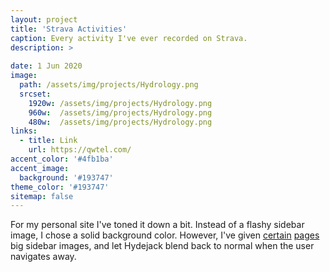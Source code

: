 ```yaml
---
layout: project
title: 'Strava Activities'
caption: Every activity I've ever recorded on Strava.
description: >
  
date: 1 Jun 2020
image: 
  path: /assets/img/projects/Hydrology.png
  srcset: 
    1920w: /assets/img/projects/Hydrology.png
    960w:  /assets/img/projects/Hydrology.png
    480w:  /assets/img/projects/Hydrology.png
links:
  - title: Link
    url: https://qwtel.com/
accent_color: '#4fb1ba'
accent_image:
  background: '#193747'
theme_color: '#193747'
sitemap: false
---
```


For my personal site I've toned it down a bit. Instead of a flashy sidebar image, I chose a solid background color.
However, I've given [certain](https://qwtel.com/projects/ducky-hunting/) [pages](https://qwtel.com/projects/blocky-blocks/) big sidebar images, and let Hydejack blend back to normal when the user navigates away.


<!-- Map container -->
<div id="map" style="width:100%;height:500px;border-radius:12px;"></div>

<!-- MapLibre CSS/JS -->
<link href="https://unpkg.com/maplibre-gl@3.6.1/dist/maplibre-gl.css" rel="stylesheet" />
<script src="https://unpkg.com/maplibre-gl@3.6.1/dist/maplibre-gl.js"></script>

<script>
document.addEventListener("DOMContentLoaded", function () {
  // Basic raster style using OpenStreetMap tiles (no API key needed)
  const style = {
    "version": 8,
    "sources": {
      "osm-tiles": {
        "type": "raster",
        "tiles": ["https://tile.openstreetmap.org/{z}/{x}/{y}.png"],
        "tileSize": 256,
        "attribution":
          '© <a href="https://www.openstreetmap.org/copyright">OpenStreetMap</a> contributors'
      }
    },
    "layers": [
      { "id": "osm-tiles", "type": "raster", "source": "osm-tiles" }
    ]
  };

  const map = new maplibregl.Map({
    container: "map",
    style: style,
    center: [-111.8910, 40.7608], // SLC lon,lat
    zoom: 9
  });

  // Navigation (zoom/rotate) controls
  map.addControl(new maplibregl.NavigationControl(), "top-right");

  // Example GeoJSON overlay (replace with your data)
  map.on("load", () => {
    map.addSource("points", {
      type: "geojson",
      data: {
        "type": "FeatureCollection",
        "features": [
          { "type":"Feature",
            "properties": { "name":"Aero-Graphics HQ" },
            "geometry":{"type":"Point","coordinates":[-111.8910, 40.7608]}
          }
        ]
      }
    });
    map.addLayer({
      id: "points-layer",
      type: "circle",
      source: "points",
      paint: { "circle-radius": 6, "circle-color": "#4fb1ba" }
    });

    // Optional popup
    map.on("click", "points-layer", (e) => {
      const f = e.features[0];
      new maplibregl.Popup()
        .setLngLat(f.geometry.coordinates)
        .setHTML(`<strong>${f.properties.name}</strong>`)
        .addTo(map);
    });

    // Cursor change on hover
    map.on("mouseenter", "points-layer", () => map.getCanvas().style.cursor = "pointer");
    map.on("mouseleave", "points-layer", () => map.getCanvas().style.cursor = "");
  });
});
</script>
